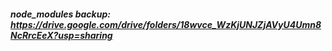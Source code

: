##### node_modules backup: https://drive.google.com/drive/folders/18wvce_WzKjUNJZjAVyU4Umn8NcRrcEeX?usp=sharing
